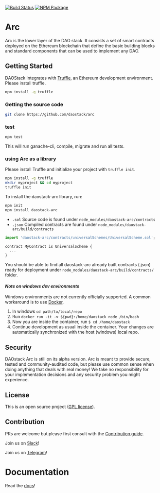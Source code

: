 [![Build Status](https://travis-ci.org/daostack/arc.svg?branch=master)](https://travis-ci.org/daostack/arc)
[![NPM Package](https://img.shields.io/npm/v/daostack-arc.svg?style=flat-square)](https://www.npmjs.org/package/daostack-arc)
# Arc

Arc is the lower layer of the DAO stack. It consists a set of smart contracts deployed on the Ethereum blockchain that define the basic building blocks and standard components that can be used to implement any DAO.

## Getting Started

DAOStack integrates with [Truffle](https://github.com/ConsenSys/truffle), an Ethereum development environment.
Please install truffle.


```sh
npm install -g truffle
```
### Getting the source code

```sh
git clone https://github.com/daostack/arc
```

### test
```sh
npm test
```
This will run ganache-cli, compile, migrate and run all tests.

### using Arc as a library

Please install Truffle and initialize your project with `truffle init`.

```sh
npm install -g truffle
mkdir myproject && cd myproject
truffle init
```
To install the daostack-arc library, run:
```sh
npm init
npm install daostack-arc
```

- `.sol` Source code is found under `node_modules/daostack-arc/contracts`
- `.json` Compiled contracts are found under `node_modules/daostack-arc/build/contracts`

```js
import 'daostack-arc/contracts/universalSchemes/UniversalScheme.sol';

contract MyContract is UniversalScheme {
  ...
}
```

You should be able to find all daostack-arc already built contracts (<contract>.json) ready for deployment under `node_modules/daostack-arc/build/contracts/` folder.

#### *Note on windows dev environments*
Windows environments are not currently officially supported.
A common workaround is to use [Docker](https://www.docker.com/).
1. In windows `cd path/to/local/repo`
2. Run `docker run -it -v ${pwd}:/home/daostack node /bin/bash`
3. Now you are inside the container, run `$ cd /home/daostack`
4. Continue development as usual inside the container. Your changes are automatically synchronized with the host (windows) local repo.

## Security
DAOstack Arc is still on its alpha version.
Arc is meant to provide secure, tested and community-audited code, but please use common sense when doing anything that deals with real money! We take no responsibility for your implementation decisions and any security problem you might experience.

## License

This is an open source project ([GPL license](https://github.com/daostack/daostack/blob/master/LICENSE)).

## Contribution

PRs are welcome but please first consult with the [Contribution guide](https://github.com/daostack/arc/blob/master/CONTRIBUTING.md).

Join us on [Slack](https://daostack.slack.com/)!

Join us on [Telegram](https://t.me/daostackcommunity)!

# Documentation

Read the [docs](https://daostack.github.io/arc)!
